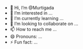 - 👋 Hi, I’m @Murtigada
- 👀 I’m interested in ...
- 🌱 I’m currently learning ...
- 💞️ I’m looking to collaborate on ...
- 📫 How to reach me ...
- 😄 Pronouns: ...
- ⚡ Fun fact: ...

<!---
Murtigada/Murtigada is a ✨ special ✨ repository because its `README.md` (this file) appears on your GitHub profile.
You can click the Preview link to take a look at your changes.
--->
